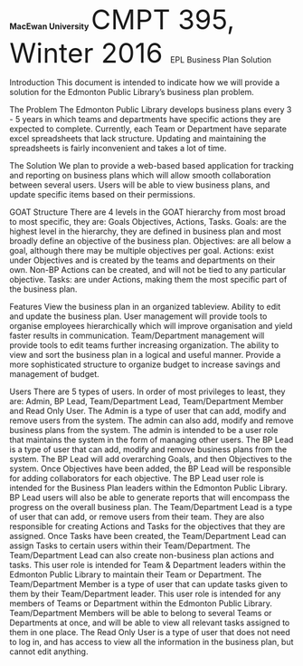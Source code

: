 <b>MacEwan University</b>
<font size = "7">CMPT 395, Winter 2016 </font>
EPL Business Plan Solution

Introduction
This document is intended to indicate how we will provide a solution for the Edmonton Public Library’s business plan problem. 

The Problem
The Edmonton Public Library develops business plans every 3 - 5 years in which teams and departments have specific actions they are expected to complete. Currently, each Team or Department have separate excel spreadsheets that lack structure. Updating and maintaining the spreadsheets is fairly inconvenient and takes a lot of time.


The Solution
We plan to provide a web-based based application for tracking and reporting on business plans which will allow smooth collaboration between several users. Users will be able to view business plans, and update specific items based on their permissions.


GOAT Structure
There are 4 levels in the GOAT hierarchy from most broad to most specific, they are: Goals Objectives, Actions, Tasks.
Goals: are the highest level in the hierarchy, they are defined in business plan and most broadly define an objective of the business plan.
Objectives: are all below a goal, although there may be multiple objectives per goal. 
Actions: exist under Objectives and is created by the teams and departments on their own. Non-BP Actions can be created, and will not be tied to any particular objective.
Tasks: are under Actions, making them the most specific part of the business plan.

Features
View the business plan in an organized tableview.
Ability to edit and update the business plan.
User management will provide tools to organise employees hierarchically which will improve organisation and yield faster results in communication.
Team/Department management will provide tools to edit teams further increasing organization.
The ability to view and sort the business plan in a logical and useful manner.
Provide a more sophisticated structure to organize budget to increase savings and management of budget.

Users
There are 5 types of users. In order of most privileges to least, they are: Admin, BP Lead, Team/Department Lead, Team/Department Member and Read Only User. 
The Admin is a type of user that can add, modify and remove users from the system. The admin can also add, modify and remove business plans from the system. The admin is intended to be a user role that maintains the system in the form of managing other users.
The BP Lead is a type of user that can add, modify and remove business plans from the system. The BP Lead will add overarching Goals, and then Objectives to the system. Once Objectives have been added, the BP Lead will be responsible for adding collaborators for each objective. The BP Lead user role is intended for the Business Plan leaders within the Edmonton Public Library. BP Lead users will also be able to generate reports that will encompass the progress on the overall business plan.
The Team/Department Lead is a type of user that can add, or remove users from their team. They are also responsible for creating Actions and Tasks for the objectives that they are assigned. Once Tasks have been created, the Team/Department Lead can assign Tasks to certain users within their Team/Department. The Team/Department Lead can also create non-business plan actions and tasks. This user role is intended for Team & Department leaders within the Edmonton Public Library to maintain their Team or Department. 
The Team/Department Member is a type of user that can update tasks given to them by their Team/Department leader. This user role is intended for any members of Teams or Department within the Edmonton Public Library. Team/Department Members will be able to belong to several Teams or Departments at once, and will be able to view all relevant tasks assigned to them in one place.
The Read Only User is a type of user that does not need to log in, and has access to view all the information in the business plan, but cannot edit anything. 


